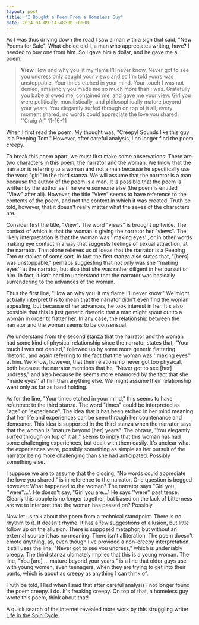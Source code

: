 ```yaml
---
layout: post
title: "I Bought a Poem From a Homeless Guy"
date: 2014-04-09 14:48:00 +0000
---
```

As I was thus driving down the road I saw a man with a sign that said, "New Poems for Sale". What choice did I, a man who appreciates writing, have? I needed to buy one from him. So I gave him a dollar, and he gave me a poem.
<blockquote><strong>View</strong>
How and why you lit my flame I'll never know.
Never got to see you undress only caught your
views and so I'm told yours was unstoppable,
Your times etched in your mind.
Your touch I was not denied, amazingly you
made me so much more than I was. Gratefully
you babe allowed me, contained me, and gave
me your view.
Girl you were politically, moralistically, and
philosophically mature beyond your years. You
elegantly surfed through on top of it all, every
moment shared; no words could appreciate the
love you shared.
''Craig A.''
11-16-11</blockquote>
When I first read the poem. My thought was, "Creepy! Sounds like this guy is a Peeping Tom." However, after careful analysis, I no longer find the poem creepy.

To break this poem apart, we must first make some observations: There are two characters in this poem, the narrator and the woman. We know that the narrator is referring to a woman and not a man because he specifically use the word "girl" in the third stanza. We will assume that the narrator is a man because the author of the poem is a man. It is possible that the poem is written by the author as if he were someone else (the poem is entitled "View" after all). However, the title "View" seems to have reference to the contents of the poem, and not the context in which it was created. Truth be told, however, that it doesn't really matter what the sexes of the characters are.

Consider first the title, "View". The word "views" is brought up twice. The context of which is that the woman is giving the narrator her "views". The likely interpretation is that the woman was ''making eyes'', or in other words making eye contact in a way that suggests feelings of sexual attraction, at the narrator. That alone relieves us of ideas that the narrator is a Peeping Tom or stalker of some sort. In fact the first stanza also states that, "[hers] was unstoppable," perhaps suggesting that not only was she ''making eyes'' at the narrator, but also that she was rather diligent in her pursuit of him. In fact, it isn't hard to understand that the narrator was basically surrendering to the advances of the woman.

Thus the first line, "How an why you lit my flame I'll never know." We might actually interpret this to mean that the narrator didn't even find the woman appealing, but because of her advances, he took interest in her. It's also possible that this is just generic rhetoric that a man might spout out to a woman in order to flatter her. In any case, the relationship between the narrator and the woman seems to be consensual.

We understand from the second stanza that the narrator and the woman had some kind of physical relationship since the narrator states that, "Your touch I was not denied," followed up by some more generic flattering rhetoric, and again referring to the fact that the woman was ''making eyes'' at him. We know, however, that their relationship never got too physical, both because the narrator mentions that he, "Never got to see [her] undress," and also because he seems more enamored by the fact that she ''made eyes'' at him than anything else. We might assume their relationship went only as far as hand holding.

As for the line, "Your times etched in your mind," this seems to have reference to the third stanza. The word "times" could be interpreted as "age" or "experience". The idea that it has been etched in her mind meaning that her life and experiences can be seen through her countenance and demeanor. This idea is supported in the third stanza when the narrator says that the woman is "mature beyond [her] years". The phrase, "You elegantly surfed through on top of it all," seems to imply that this woman has had some challenging experiences, but dealt with them easily. It's unclear what the experiences were, possibly something as simple as her pursuit of the narrator being more challenging than she had anticipated. Possibly something else.

I suppose we are to assume that the closing, "No words could appreciate the love you shared," is in reference to the narrator. One question is begged however: What happened to the woman? The narrator says "Girl you ''were''...". He doesn't say, "Girl you are..." He says ''were'' past tense. Clearly this couple is no longer together, but based on the lack of bitterness are we to interpret that the woman has passed on? Possibly.

Now let us talk about the poem from a technical standpoint. There is no rhythm to it. It doesn't rhyme. It has a few suggestions of allusion, but little follow up on the allusion. There is supposed metaphor, but without an external source it has no meaning. There isn't alliteration. The poem doesn't emote anything, as, even though I've provided a non-creepy interpretation, it still uses the line, "Never got to see you undress," which is undeniably creepy. The third stanza ultimately implies that this is a young woman. The line, "You [are] ... mature beyond your years," is a line that older guys use with young women, even teenagers, when they are trying to get into their pants, which is about as creepy as anything I can think of.

Truth be told, I lied when I said that after careful analysis I not longer found the poem creepy. I do. It's freaking creepy. On top of that, a homeless guy wrote this poem, think about that!

A quick search of the internet revealed more work by this struggling writer: <a href="http://craigpoems.blogspot.com/">Life in the Spin Cycle</a>.

